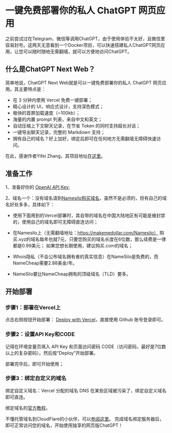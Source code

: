 # 一键免费部署你的私人 ChatGPT 网页应用
之前尝试过在Telegram、微信等调用ChatGPT，由于使用体验不太好，且微信里容易封号。这两天无意看到一个Docker项目，可以快速搭建私人ChatGPT网页应用，让您可以随时随地无需翻墙，就可以方便地访问ChatGPT。
## 什么是ChatGPT Next Web？
简单地说，ChatGPT Next Web就是可以一键免费部署你的私人 ChatGPT 网页应用。其主要特点是：

- 在 3 分钟内使用 Vercel 免费一键部署；
- 精心设计的 UI，响应式设计，支持深色模式；
- 极快的首屏加载速度（~100kb）；
- 海量的内置 prompt 列表，来自中文和英文；
- 自动压缩上下文聊天记录，在节省 Token 的同时支持超长对话；
- 一键导出聊天记录，完整的 Markdown 支持；
- 拥有自己的域名？好上加好，绑定后即可在任何地方无需翻墙无障碍快速访问。

在此，感谢作者Yifei Zhang，其项目地址[在这里](https://github.com/Yidadaa/ChatGPT-Next-Web/blob/main/README_CN.md#%E5%BC%80%E5%A7%8B%E4%BD%BF%E7%94%A8)。


## 准备工作
1、准备好你的 [OpenAI API Key](https://platform.openai.com/account/api-keys);

2、域名一个：没有域名请到[Namesilo购买域名](www.namesilo.com )，虽然不是必须的，但有自己的域名好处多多，具体如下：

- 使用下面用到的Vercel部署时，其自带的域名在中国大陆地区有可能是被封禁的，使用自己的域名即可无障碍直连访问；

- 在Namesilo上（无需翻墙地址：https://makemedollar.com/Namesilo）  购买.xyz的域名每年也就7元，只要您购买的域名长度在6位数，那么续费是一律都是0.99美元；
如果您想长期使用，建议购买.com的域名；

- Whois隐私（不会公布域名拥有者的真实信息）在NameSilo是免费的，而NameCheap需要2.88美金/年。

- NameSilo要比NameCheap拥有的顶级域名（TLD）要多。

## 开始部署
### 步骤1：部署在Vercel上

点击右侧按钮开始部署： [Deploy with Vercel](https://vercel.com/new/clone?repository-url=https%3A%2F%2Fgithub.com%2FYidadaa%2FChatGPT-Next-Web&env=OPENAI_API_KEY&env=CODE&project-name=chatgpt-next-web&repository-name=ChatGPT-Next-Web)，直接使用 Github 账号登录即可。

### 步骤2：设置API Key和CODE

记得在环境变量页填入 API Key 和页面访问密码 CODE（访问密码，最好是7位数以上的复杂密码）。然后按“Deploy”开始部署。

部署完毕后，即可开始使用；

### 步骤3：绑定自定义的域名

绑定自定义域名：Vercel 分配的域名 DNS 在某些区域被污染了，绑定自定义域名即可直连。

绑定域名的[官方教程](https://vercel.com/docs/concepts/projects/domains/add-a-domain)。

不懂托管域名到CloudFlare的小伙伴，可以[参阅这里](https://youtu.be/1GtDTWybJNM)。
完成域名绑定服务器后，即可正常访问您的域名，开始使用独享的网页版ChatGPT！

